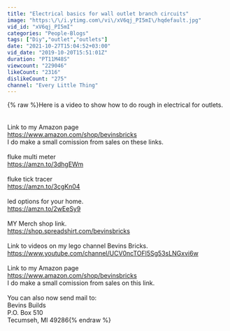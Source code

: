 ```yaml
---
title: "Electrical basics for wall outlet branch circuits"
image: "https:\/\/i.ytimg.com\/vi\/xV6qj_PI5mI\/hqdefault.jpg"
vid_id: "xV6qj_PI5mI"
categories: "People-Blogs"
tags: ["Diy","outlet","outlets"]
date: "2021-10-27T15:04:52+03:00"
vid_date: "2019-10-20T15:51:01Z"
duration: "PT11M48S"
viewcount: "229046"
likeCount: "2316"
dislikeCount: "275"
channel: "Every Little Thing"
---
```

{% raw %}Here is a video to show how to do rough in electrical for outlets.<br /><br /><br />Link to my Amazon page<br /><a rel="nofollow" target="blank" href="https://www.amazon.com/shop/bevinsbricks">https://www.amazon.com/shop/bevinsbricks</a><br />I do make a small comission from sales on these links.<br /><br />fluke multi meter<br /><a rel="nofollow" target="blank" href="https://amzn.to/3dhgEWm">https://amzn.to/3dhgEWm</a><br /><br />fluke tick tracer<br /><a rel="nofollow" target="blank" href="https://amzn.to/3cgKn04">https://amzn.to/3cgKn04</a><br /><br />led options for your home.<br /><a rel="nofollow" target="blank" href="https://amzn.to/2wEeSy9">https://amzn.to/2wEeSy9</a><br /><br />MY Merch shop link.<br /><a rel="nofollow" target="blank" href="https://shop.spreadshirt.com/bevinsbricks">https://shop.spreadshirt.com/bevinsbricks</a><br /><br />Link to videos on my lego channel Bevins Bricks.<br /><a rel="nofollow" target="blank" href="https://www.youtube.com/channel/UCV0ncTOFl5Sg53sLNGxvi6w">https://www.youtube.com/channel/UCV0ncTOFl5Sg53sLNGxvi6w</a><br /><br />Link to my Amazon page<br /><a rel="nofollow" target="blank" href="https://www.amazon.com/shop/bevinsbricks">https://www.amazon.com/shop/bevinsbricks</a><br />I do make a small comission from sales on this link.<br /><br />You can also now send mail to:<br />Bevins Builds<br />P.O. Box 510<br />Tecumseh, MI 49286{% endraw %}
